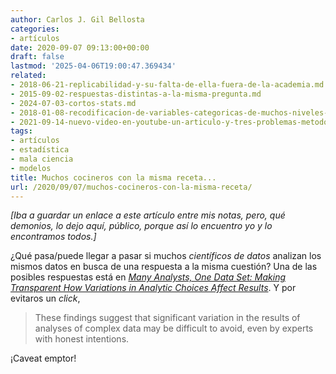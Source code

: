 ```yaml
---
author: Carlos J. Gil Bellosta
categories:
- artículos
date: 2020-09-07 09:13:00+00:00
draft: false
lastmod: '2025-04-06T19:00:47.369434'
related:
- 2018-06-21-replicabilidad-y-su-falta-de-ella-fuera-de-la-academia.md
- 2015-09-02-respuestas-distintas-a-la-misma-pregunta.md
- 2024-07-03-cortos-stats.md
- 2018-01-08-recodificacion-de-variables-categoricas-de-muchos-niveles-ayuda.md
- 2021-09-14-nuevo-video-en-youtube-un-articulo-y-tres-problemas-metodologicos.md
tags:
- artículos
- estadística
- mala ciencia
- modelos
title: Muchos cocineros con la misma receta...
url: /2020/09/07/muchos-cocineros-con-la-misma-receta/
---
```


_[Iba a guardar un enlace a este artículo entre mis notas, pero, qué demonios, lo dejo aquí, público, porque así lo encuentro yo y lo encontramos todos.]_

¿Qué pasa/puede llegar a pasar si muchos _científicos de datos_ analizan los mismos datos en busca de una respuesta a la misma cuestión? Una de las posibles respuestas está en _[Many Analysts, One Data Set: Making Transparent How Variations in Analytic Choices Affect Results](https://journals.sagepub.com/doi/10.1177/2515245917747646)_. Y por evitaros un _click_,

>These findings suggest that significant variation in the results of analyses of complex data may be difficult to avoid, even by experts with honest intentions.

¡Caveat emptor!